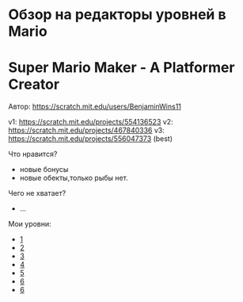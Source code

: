 # Обзор на редакторы уровней в Mario

# Super Mario Maker - A Platformer Creator

Автор: https://scratch.mit.edu/users/BenjaminWins11

v1: https://scratch.mit.edu/projects/554136523
v2: https://scratch.mit.edu/projects/467840336
v3: https://scratch.mit.edu/projects/556047373 (best)

Что нравится?

- новые бонусы
- новые обекты,только рыбы нет.

Чего не хватает?

- ...

Мои уровни:

- [1](super-mario-maker-3/world-1)
- [2](super-mario-maker-3/world-2)
- [3](super-mario-maker-3/world-3)
- [4](super-mario-maker-3/world-4)
- [5](super-mario-maker-3/world-5)
- [6](super-mario-maker-3/world-6)
- [6](super-mario-maker-3/world-7)
